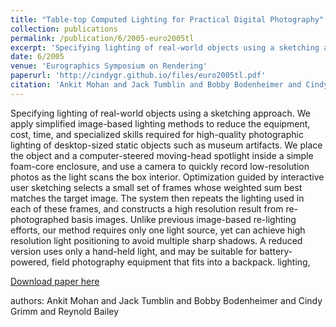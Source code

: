 ```yaml
---
title: "Table-top Computed Lighting for Practical Digital Photography"
collection: publications
permalink: /publication/6/2005-euro2005tl
excerpt: 'Specifying lighting of real-world objects using a sketching approach. We apply simplified image-based lighting methods to reduce the equipment,  cost,  time,  and specialized skills required for high-quality photographic lighting of desktop-sized static objects such as museum artifacts. We place the object and a computer-steered moving-head spotlight inside a simple foam-core enclosure,  and use a camera to quickly record low-resolution photos as the light scans the box interior. Optimization guided by interactive user sketching selects a small set of frames whose weighted sum best matches the target image. The system then repeats the lighting used in each of these frames,  and constructs a high resolution result from re-photographed basis images. Unlike previous image-based re-lighting efforts,  our method requires only one light source,  yet can achieve high resolution light positioning to avoid multiple sharp shadows. A reduced version uses only a hand-held light,  and may be suitable for battery-powered,  field photography equipment that fits into a backpack.  lighting, '
date: 6/2005
venue: 'Eurographics Symposium on Rendering'
paperurl: 'http://cindygr.github.io/files/euro2005tl.pdf'
citation: 'Ankit Mohan and Jack Tumblin and Bobby Bodenheimer and Cindy Grimm and Reynold Bailey'
---
```

Specifying lighting of real-world objects using a sketching approach. We apply simplified image-based lighting methods to reduce the equipment,  cost,  time,  and specialized skills required for high-quality photographic lighting of desktop-sized static objects such as museum artifacts. We place the object and a computer-steered moving-head spotlight inside a simple foam-core enclosure,  and use a camera to quickly record low-resolution photos as the light scans the box interior. Optimization guided by interactive user sketching selects a small set of frames whose weighted sum best matches the target image. The system then repeats the lighting used in each of these frames,  and constructs a high resolution result from re-photographed basis images. Unlike previous image-based re-lighting efforts,  our method requires only one light source,  yet can achieve high resolution light positioning to avoid multiple sharp shadows. A reduced version uses only a hand-held light,  and may be suitable for battery-powered,  field photography equipment that fits into a backpack.  lighting, 

[Download paper here](http://cindygr.github.io/files/euro2005tl.pdf)

authors: Ankit Mohan and Jack Tumblin and Bobby Bodenheimer and Cindy Grimm and Reynold Bailey